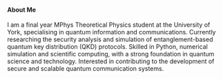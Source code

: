 #### About Me  
I am a final year MPhys Theoretical Physics student at the University of York, specialising in quantum information and communications. Currently researching the security analysis and simulation of entanglement-based quantum key distribution (QKD) protocols. Skilled in Python, numerical simulation and scientific computing, with a strong foundation in quantum science and technology. Interested in contributing to the development of secure and scalable quantum communication systems. 
